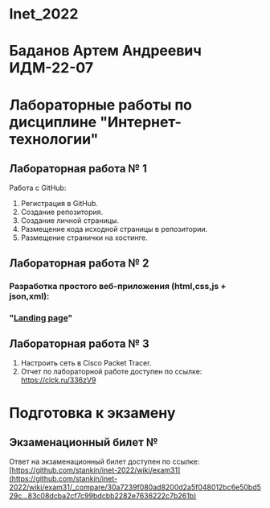 # Inet_2022
# Баданов Артем Андреевич ИДМ-22-07
# Лабораторные работы по дисциплине "Интернет-технологии"

## Лабораторная работа № 1

Работа с GitHub: 
1. Регистрация в GitHub.
2. Создание репозитория.
3. Создание личной страницы.
4. Размещение кода исходной страницы в репозитории.
5. Размещение странички на хостинге.

 

## Лабораторная работа № 2

### Разработка простого веб-приложения (html,css,js + json,xml): 
### "[Landing page](https://prismatic-belekoy-9368be.netlify.app)"



## Лабораторная работа № 3

1. Настроить сеть в Сisco Packet Tracer.
2. Отчет по лабораторной работе доступен по ссылке: https://clck.ru/336zV9



# Подготовка к экзамену
## Экзаменационный билет № 
Ответ на экзаменационный билет доступен по ссылке: [https://github.com/stankin/inet-2022/wiki/exam31](https://github.com/stankin/inet-2022/wiki/exam31/_compare/30a7239f080ad8200d2a5f048012bc6e50bd529c...83c08dcba2cf7c99bdcbb2282e7636222c7b261b)
